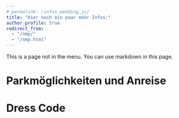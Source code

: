 ```yaml
---
# permalink: /infos_wedding_jc/
title: "Hier noch ein paar mehr Infos:"
author_profile: true
redirect_from: 
  - "/nmp/"
  - "/nmp.html"
---
```


This is a page not in the menu. You can use markdown in this page.

Parkmöglichkeiten und Anreise
======

Dress Code
======
